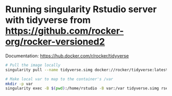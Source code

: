 # Running singularity Rstudio server with tidyverse from https://github.com/rocker-org/rocker-versioned2
Documentation: https://hub.docker.com/r/rocker/tidyverse
``` bash
# Pull the image locally
singularity pull --name tidyverse.simg docker://rocker/tidyverse:latest

# Make local var to map to the container's /var
mkdir -p var
singularity exec -B $(pwd):/home/rstudio -B var:/var tidyverse.simg rserver
```



